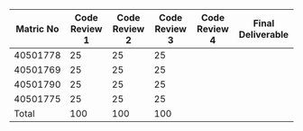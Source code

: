 |   Matric No          | Code Review 1 | Code Review 2 | Code Review 3 | Code Review 4| Final Deliverable|
|----------------------|-------------- |---------------|-------------- |--------------|------------------|
| 40501778             |      25       | 25            | 25            |              |                  |
| 40501769             |      25       | 25            |  25             |              |                  |
| 40501790             |      25       | 25            |25	       |	      |                  |
| 40501775             |      25       | 25            |   25            |              |                  |
| Total                |     100       | 100           |  100             |              |                  |
